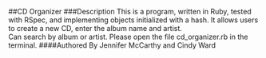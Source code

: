 ##CD Organizer
###Description
This is a program, written in Ruby, tested with RSpec, and implementing objects initialized
with a hash.  It allows users to create a new CD, enter the album name and artist.  
Can search by album or artist.  Please open the file cd_organizer.rb in the terminal.
####Authored By
Jennifer McCarthy and Cindy Ward

